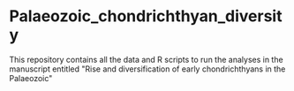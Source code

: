 # Palaeozoic_chondrichthyan_diversity
This repository contains all the data and R scripts to run the analyses in the manuscript entitled "Rise and diversification of early chondrichthyans in the Palaeozoic"
